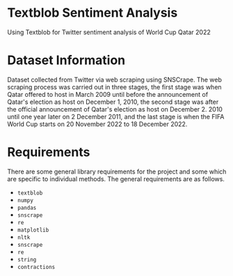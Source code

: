 # Textblob Sentiment Analysis
Using Textblob for Twitter sentiment analysis of World Cup Qatar 2022

# Dataset Information
Dataset collected from Twitter via web scraping using SNSCrape. The web scraping process was carried out in three stages, the first stage was when Qatar offered to host in March 2009 until before the announcement of Qatar's election as host on December 1, 2010, the second stage was after the official announcement of Qatar's election as host on December 2. 2010 until one year later on 2 December 2011, and the last stage is when the FIFA World Cup starts on 20 November 2022 to 18 December 2022.

# Requirements
There are some general library requirements for the project and some which are specific to individual methods. The general requirements are as follows.
* `textblob`
* `numpy`
* `pandas`
* `snscrape`
* `re`
* `matplotlib`
* `nltk`
* `snscrape`
* `re`
* `string`
* `contractions`
